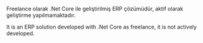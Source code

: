 Freelance olarak .Net Core ile geliştirilmiş ERP çözümüdür, aktif olarak geliştirme yapılmamaktadır.

It is an ERP solution developed with .Net Core as freelance, it is not actively developed.
